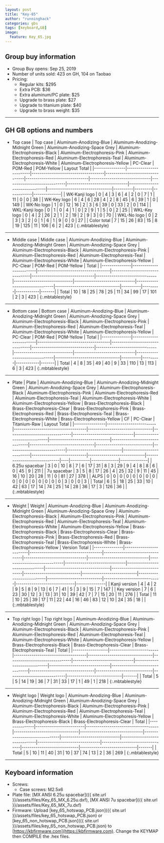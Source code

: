 ```yaml
---
layout: post
title: "Key-65"
author: "runninghack"
categories: gbs
tags: [keyboard,GB]
image:
  feature: Key_65.jpg
---
```


## Group buy information

- Group Buy opens: Sep 25, 2019
- Number of units sold: 423 on GH, 104 on Taobao
- Pricing:
	- Regular kits: $295
	- Extra PCB: $36
	- Extra aluminum/PC plate: $25
	- Upgrade to brass plate: $27
	- Upgrade to titanium plate: $40
	- Upgrade to brass weight: $35

---

## GH GB options and numbers

- Top case
| Top case       | Aluminum-Anodizing-Blue | Aluminum-Anodizing-Midnight   Green | Aluminum-Anodizing-Space   Grey | Aluminum-Electrophoresis-Black | Aluminum-Electrophoresis-Pink | Aluminum-Electrophoresis-Red | Aluminum-Electrophoresis-Teal | Aluminum-Electrophoresis-White | Aluminum-Electrophoresis-Yellow | PC-Clear | POM-Red | POM-Yellow | Layout Total |
|----------------|-------------------------|-------------------------------------|---------------------------------|--------------------------------|-------------------------------|------------------------------|-------------------------------|--------------------------------|---------------------------------|----------|---------|------------|--------------|
| WK-Kanji logo  | 0                       | 4                                   | 3                               | 6                              | 4                             | 2                            | 0                             | 7                              | 1                               | 11       | 0       | 0          | 38           |
| WK-Key logo    | 6                       | 4                                   | 6                               | 28                             | 4                             | 2                            | 8                             | 45                             | 6                               | 39       | 1       | 0          | 149          |
| WK-No logo     | 1                       | 0                                   | 12                              | 16                             | 2                             | 3                            | 6                             | 39                             | 0                               | 33       | 2       | 0          | 114          |
| WKL-Kanji logo | 0                       | 1                                   | 0                               | 4                              | 1                             | 0                            | 2                             | 9                              | 1                               | 5        | 0       | 2          | 25           |
| WKL-Key logo   | 0                       | 4                                   | 2                               | 26                             | 2                             | 1                            | 2                             | 19                             | 2                               | 9        | 3       | 0          | 70           |
| WKL-No logo    | 0                       | 2                                   | 3                               | 3                              | 2                             | 0                            | 1                             | 6                              | 1                               | 9        | 0       | 0          | 27           |
| Color total    | 7                       | 15                                  | 26                              | 83                             | 15                            | 8                            | 19                            | 125                            | 11                              | 106      | 6       | 2          | 423          |
{:.mbtablestyle}


---

- Middle case
| Middle   case | Aluminum-Anodizing-Blue | Aluminum-Anodizing-Midnight   Green | Aluminum-Anodizing-Space   Grey | Aluminum-Electrophoresis-Black | Aluminum-Electrophoresis-Pink | Aluminum-Electrophoresis-Red | Aluminum-Electrophoresis-Teal | Aluminum-Electrophoresis-White | Aluminum-Electrophoresis-Yellow | PC-Clear | POM-Red | POM-Yellow | Total |
|---------------|-------------------------|-------------------------------------|---------------------------------|--------------------------------|-------------------------------|------------------------------|-------------------------------|--------------------------------|---------------------------------|----------|---------|------------|-------|
| Total         | 10                      | 18                                  | 25                              | 78                             | 25                            | 11                           | 34                            | 99                             | 17                              | 101      | 2       | 3          | 423   |
{:.mbtablestyle}


---

- Bottom case
| Bottom   case | Aluminum-Anodizing-Blue | Aluminum-Anodizing-Midnight   Green | Aluminum-Anodizing-Space   Grey | Aluminum-Electrophoresis-Black | Aluminum-Electrophoresis-Pink | Aluminum-Electrophoresis-Red | Aluminum-Electrophoresis-Teal | Aluminum-Electrophoresis-White | Aluminum-Electrophoresis-Yellow | PC-Clear | POM-Red | POM-Yellow | Total |
|---------------|-------------------------|-------------------------------------|---------------------------------|--------------------------------|-------------------------------|------------------------------|-------------------------------|--------------------------------|---------------------------------|----------|---------|------------|-------|
| Total         | 4                       | 8                                   | 35                              | 49                             | 40                            | 9                            | 33                            | 110                            | 13                              | 113      | 6       | 3          | 423   |
{:.mbtablestyle}


---

- Plate
| Plate          | Aluminum-Anodizing-Blue | Aluminum-Anodizing-Midnight   Green | Aluminum-Anodizing-Space   Grey | Aluminum-Electrophoresis-Black | Aluminum-Electrophoresis-Pink | Aluminum-Electrophoresis-Red | Aluminum-Electrophoresis-Teal | Aluminum-Electrophoresis-White | Aluminum-Electrophoresis-Yellow | Brass-Electrophoresis-Black | Brass-Electrophoresis-Clear | Brass-Electrophoresis-Pink | Brass-Electrophoresis-Red | Brass-Electrophoresis-Teal | Brass-Electrophoresis-White | Brass-Electrophoresis-Yellow | CF | PC-Clear | Titanium-Raw | Layout Total |
|----------------|-------------------------|-------------------------------------|---------------------------------|--------------------------------|-------------------------------|------------------------------|-------------------------------|--------------------------------|---------------------------------|-----------------------------|-----------------------------|----------------------------|---------------------------|----------------------------|-----------------------------|------------------------------|----|----------|--------------|--------------|
| 6.25u spacebar | 3                       | 0                                   | 10                              | 8                              | 7                             | 6                            | 17                            | 31                             | 8                               | 3                           | 29                          | 9                          | 4                         | 8                          | 8                           | 6                            | 0  | 45       | 9            | 211          |
| 7u spacebar    | 3                       | 5                                   | 8                               | 17                             | 26                            | 4                            | 25                            | 32                             | 9                               | 11                          | 45                          | 16                         | 10                        | 20                         | 28                          | 11                           | 0  | 81       | 27           | 378          |
| ALPS           | 0                       | 0                                   | 0                               | 0                              | 0                             | 0                            | 0                             | 0                              | 0                               | 0                           | 0                           | 0                          | 0                         | 0                          | 0                           | 0                            | 3  | 0        | 0            | 3            |
| Total          | 6                       | 5                                   | 18                              | 25                             | 33                            | 10                           | 42                            | 63                             | 17                              | 14                          | 74                          | 25                         | 14                        | 28                         | 36                          | 17                           | 3  | 126      | 36           |              |
{:.mbtablestyle}


---

- Weight
| Weight        | Aluminum-Anodizing-Blue | Aluminum-Anodizing-Midnight   Green | Aluminum-Anodizing-Space   Grey | Aluminum-Electrophoresis-Black | Aluminum-Electrophoresis-Pink | Aluminum-Electrophoresis-Red | Aluminum-Electrophoresis-Teal | Aluminum-Electrophoresis-White | Aluminum-Electrophoresis-Yellow | Brass-Electrophoresis-Black | Brass-Electrophoresis-Clear | Brass-Electrophoresis-Pink | Brass-Electrophoresis-Red | Brass-Electrophoresis-Teal | Brass-Electrophoresis-White | Brass-Electrophoresis-Yellow | Version Total |
|---------------|-------------------------|-------------------------------------|---------------------------------|--------------------------------|-------------------------------|------------------------------|-------------------------------|--------------------------------|---------------------------------|-----------------------------|-----------------------------|----------------------------|---------------------------|----------------------------|-----------------------------|------------------------------|---------------|
| Kanji version | 4                       | 4                                   | 2                               | 9                              | 5                             | 8                            | 9                             | 13                             | 6                               | 7                           | 41                          | 5                          | 3                         | 9                          | 15                          | 7                            | 147           |
| Key version   | 7                       | 6                                   | 23                              | 30                             | 12                            | 3                            | 13                            | 31                             | 10                              | 39                          | 42                          | 7                          | 7                         | 15                         | 20                          | 11                           | 276           |
| Total         | 11                      | 10                                  | 25                              | 39                             | 17                            | 11                           | 22                            | 44                             | 16                              | 46                          | 83                          | 12                         | 10                        | 24                         | 35                          | 18                           |               |
{:.mbtablestyle}

---

- Top right logo 
| Top   right logo | Aluminum-Anodizing-Blue | Aluminum-Anodizing-Midnight   Green | Aluminum-Anodizing-Space   Grey | Aluminum-Electrophoresis-Black | Aluminum-Electrophoresis-Pink | Aluminum-Electrophoresis-Red | Aluminum-Electrophoresis-Teal | Aluminum-Electrophoresis-White | Aluminum-Electrophoresis-Yellow | Brass-Electrophoresis-Black | Brass-Electrophoresis-Clear | Brass-Electrophoresis-Teal | Total |
|------------------|-------------------------|-------------------------------------|---------------------------------|--------------------------------|-------------------------------|------------------------------|-------------------------------|--------------------------------|---------------------------------|-----------------------------|-----------------------------|----------------------------|-------|
| Total            | 5                       | 5                                   | 14                              | 19                             | 36                            | 7                            | 31                            | 33                             | 17                              | 1                           | 49                          | 1                          | 218   |
{:.mbtablestyle}

---

- Weight logo
| Weight   logo | Aluminum-Anodizing-Blue | Aluminum-Anodizing-Midnight   Green | Aluminum-Anodizing-Space   Grey | Aluminum-Electrophoresis-Black | Aluminum-Electrophoresis-Pink | Aluminum-Electrophoresis-Red | Aluminum-Electrophoresis-Teal | Aluminum-Electrophoresis-White | Aluminum-Electrophoresis-Yellow | Brass-Electrophoresis-Black | Brass-Electrophoresis-Clear | Total |
|---------------|-------------------------|-------------------------------------|---------------------------------|--------------------------------|-------------------------------|------------------------------|-------------------------------|--------------------------------|---------------------------------|-----------------------------|-----------------------------|-------|
| Total         | 5                       | 10                                  | 11                              | 40                             | 31                            | 10                           | 37                            | 74                             | 13                              | 2                           | 36                          | 269   |
{:.mbtablestyle}

---



## Keyboard information

- Screws:
	- Case screws: M2.5x6
- Plate file: [MX ANSI 6.25u spacebar]({{ site.url }}/assets/files/Key_65_MX_6.25u.dxf), [MX ANSI 7u spacebar]({{ site.url }}/assets/files/Key_65_MX_7u.dxf)
- Firmware: Upload [key_65_hotswap_PCB.json]({{ site.url }}/assets/files/key_65_hotswap_PCB.json) or [key_65_non_hotswap_PCB.json]({{ site.url }}/assets/files/key_65_non_hotswap_PCB.json) to [https://kbfirmware.com](https://kbfirmware.com). Change the KEYMAP then COMPILE the .hex files.  